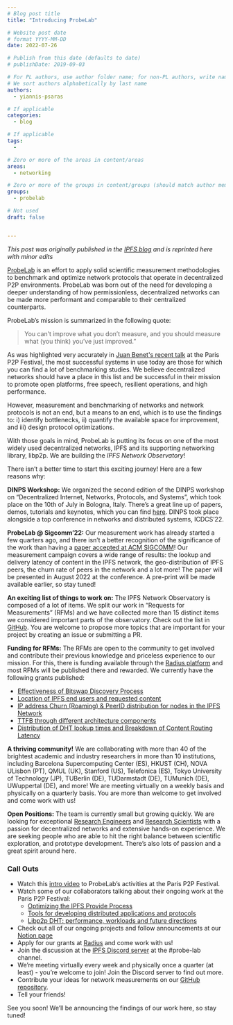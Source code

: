 ```yaml
---
# Blog post title
title: "Introducing ProbeLab"

# Website post date
# format YYYY-MM-DD
date: 2022-07-26

# Publish from this date (defaults to date)
# publishDate: 2019-09-03

# For PL authors, use author folder name; for non-PL authors, write name as in paper within ""
# We sort authors alphabetically by last name
authors:
  - yiannis-psaras

# If applicable
categories:
  - blog

# If applicable
tags:
  -

# Zero or more of the areas in content/areas
areas:
  - networking

# Zero or more of the groups in content/groups (should match author membership)
groups:
  - probelab

# Not used
draft: false


---
```


*This post was originally published in the [IPFS blog](https://blog.ipfs.io/2022-06-15-probelab/) and is reprinted here with minor edits*

[ProbeLab](/groups/probelab) is an effort to apply solid scientific measurement methodologies to benchmark and optimize network protocols that operate in decentralized P2P environments. ProbeLab was born out of the need for developing a deeper understanding of how permissionless, decentralized networks can be made more performant and comparable to their centralized counterparts.

ProbeLab’s mission is summarized in the following quote:

> You can’t improve what you don’t measure, and you should measure what (you think) you’ve just improved.”

As was highlighted very accurately in [Juan Benet's recent talk](https://youtu.be/jH9BkLTxhp8) at the Paris P2P Festival, the most successful systems in use today are those for which you can find a lot of benchmarking studies. We believe decentralized networks should have a place in this list and be successful in their mission to promote open platforms, free speech, resilient operations, and high performance.

However, measurement and benchmarking of networks and network protocols is not an end, but a means to an end, which is to use the findings to: i) identify bottlenecks, ii) quantify the available space for improvement, and iii) design protocol optimizations.

With those goals in mind, ProbeLab is putting its focus on one of the most widely used decentralized networks, IPFS and its supporting networking library, libp2p. We are building the _IPFS Network Observatory_!

There isn’t a better time to start this exciting journey! Here are a few reasons why:

**DINPS Workshop:** We organized the second edition of the DINPS workshop on “Decentralized Internet, Networks, Protocols, and Systems”, which took place on the 10th of July in Bologna, Italy. There’s a great line up of papers, demos, tutorials and keynotes, which you can find [here](/sites/dinps/). DINPS took place alongside a top conference in networks and distributed systems, ICDCS’22.

**ProbeLab @ Sigcomm’22:** Our measurement work has already started a few quarters ago, and there isn’t a better recognition of the significance of the work than having a [paper accepted at ACM SIGCOMM](/publications/design-and-evaluation-of-ipfs-a-storage-layer-for-the-decentralized-web/)! Our measurement campaign covers a wide range of results: the lookup and delivery latency of content in the IPFS network, the geo-distribution of IPFS peers, the churn rate of peers in the network and a lot more! The paper will be presented in August 2022 at the conference. A pre-print will be made available earlier, so stay tuned!

**An exciting list of things to work on:** The IPFS Network Observatory is composed of a lot of items. We split our work in “Requests for Measurements” (RFMs) and we have collected more than 15 distinct items we considered important parts of the observatory. Check out the list in [GitHub](https://github.com/protocol/network-measurements). You are welcome to propose more topics that are important for your project by creating an issue or submitting a PR.

**Funding for RFMs:** The RFMs are open to the community to get involved and contribute their previous knowledge and priceless experience to our mission. For this, there is funding available through the [Radius platform](https://app.radius.space/) and most RFMs will be published there and rewarded. We currently have the following grants published:

* [Effectiveness of Bitswap Discovery Process](https://www.dgm.xyz/grants/MQS2icjXKGJ8jy2bqS8W)
* [Location of IPFS end users and requested content](https://www.dgm.xyz/grants/t7p9MzZNxCkWV171uBzm)
* [IP address Churn (Roaming) & PeerID distribution for nodes in the IPFS Network](https://www.dgm.xyz/grants/bs6rbWLGJRnICtgjU0LS)
* [TTFB through different architecture components](https://www.dgm.xyz/grants/g5riWRq4BkhDvl9vsjda)
* [Distribution of DHT lookup times and Breakdown of Content Routing Latency](https://www.dgm.xyz/grants/cieOsJkIqWSQkk9obsrO)

**A thriving community!** We are collaborating with more than 40 of the brightest academic and industry researchers in more than 10 institutions, including Barcelona Supercomputing Center (ES), HKUST (CH), NOVA ULisbon (PT), QMUL (UK), Stanford (US), Telefonica (ES), Tokyo University of Technology (JP), TUBerlin (DE), TUDarmstadt (DE), TUMunich (DE), UWuppertal (DE), and more! We are meeting virtually on a weekly basis and physically on a quarterly basis. You are more than welcome to get involved and come work with us!

**Open Positions:** The team is currently small but growing quickly. We are looking for exceptional [Research Engineers](https://boards.greenhouse.io/protocollabs/jobs/4283928004) and [Research Scientists](https://boards.greenhouse.io/protocollabs/jobs/4283974004) with a passion for decentralized networks and extensive hands-on experience. We are seeking people who are able to hit the right balance between scientific exploration, and prototype development. There’s also lots of passion and a great spirit around here.

### Call Outs

* Watch this [intro video](/talks/ipfs-network-measurements-and-improvements-opportunities) to ProbeLab’s activities at the Paris P2P Festival.
* Watch some of our collaborators talking about their ongoing work at the Paris P2P Festival:
  * [Optimizing the IPFS Provide Process](https://www.youtube.com/watch?v=wbY-MueAfXg&list=PLNeNFYqVeWnNy8KdZOdOTlzSkKoBWyfqO)
  * [Tools for developing distributed applications and protocols](https://www.youtube.com/watch?v=MvyyuMxsKqk&list=PLNeNFYqVeWnNy8KdZOdOTlzSkKoBWyfqO)
  * [Libp2p DHT: performance, workloads and future directions](https://www.youtube.com/watch?v=RPO1zCqsxY0&list=PLNeNFYqVeWnNy8KdZOdOTlzSkKoBWyfqO)
* Check out all of our ongoing projects and follow announcements at our [Notion page](https://www.notion.so/pl-strflt/ProbeLab-Protocol-Benchmarking-Optimization-a63238fd1b184d6f8fea4bb38d975208)
* Apply for our grants at [Radius](https://app.radius.space/) and come work with us!
* Join the discussion at the [IPFS Discord server](https://discord.gg) at the #probe-lab channel.
* We’re meeting virtually every week and physically once a quarter (at least) - you’re welcome to join! Join the Discord server to find out more.
* Contribute your ideas for network measurements on our [GitHub repository](https://github.com/protocol/network-measurements).
* Tell your friends!

See you soon! We’ll be announcing the findings of our work here, so stay tuned!
